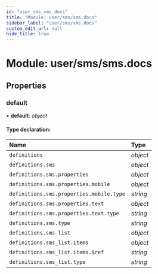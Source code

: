 ```yaml
---
id: "user_sms_sms_docs"
title: "Module: user/sms/sms.docs"
sidebar_label: "user/sms/sms.docs"
custom_edit_url: null
hide_title: true
---
```


# Module: user/sms/sms.docs

## Properties

### default

• **default**: *object*

#### Type declaration:

Name | Type |
:------ | :------ |
`definitions` | *object* |
`definitions.sms` | *object* |
`definitions.sms.properties` | *object* |
`definitions.sms.properties.mobile` | *object* |
`definitions.sms.properties.mobile.type` | *string* |
`definitions.sms.properties.text` | *object* |
`definitions.sms.properties.text.type` | *string* |
`definitions.sms.type` | *string* |
`definitions.sms_list` | *object* |
`definitions.sms_list.items` | *object* |
`definitions.sms_list.items.$ref` | *string* |
`definitions.sms_list.type` | *string* |
